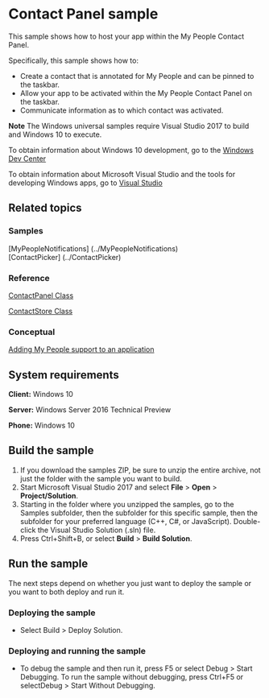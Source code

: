<!---
  category: ContactsAndCalendar
  samplefwlink: http://go.microsoft.com/fwlink/?LinkID=866040
-->

# Contact Panel sample

This sample shows how to host your app within the My People Contact Panel.

Specifically, this sample shows how to:

- Create a contact that is annotated for My People and can be pinned to the taskbar.
- Allow your app to be activated within the My People Contact Panel on the taskbar.
- Communicate information as to which contact was activated.

**Note** The Windows universal samples require Visual Studio 2017 to build and Windows 10 to execute.

To obtain information about Windows 10 development, go to the [Windows Dev Center](http://go.microsoft.com/fwlink/?LinkID=532421)

To obtain information about Microsoft Visual Studio and the tools for developing Windows apps, go to [Visual Studio](http://go.microsoft.com/fwlink/?LinkID=532422)

## Related topics

### Samples

[MyPeopleNotifications] (../MyPeopleNotifications)  
[ContactPicker] (../ContactPicker)  

### Reference

[ContactPanel Class](https://docs.microsoft.com/en-us/uwp/api/windows.applicationmodel.contacts.contactpanel)

[ContactStore Class](https://docs.microsoft.com/en-us/uwp/api/windows.applicationmodel.contacts.contactstore)

### Conceptual

[Adding My People support to an application](https://docs.microsoft.com/en-us/windows/uwp/contacts-and-calendar/my-people-support)

## System requirements

**Client:** Windows 10 

**Server:** Windows Server 2016 Technical Preview

**Phone:** Windows 10 

## Build the sample

1. If you download the samples ZIP, be sure to unzip the entire archive, not just the folder with the sample you want to build. 
2. Start Microsoft Visual Studio 2017 and select **File** \> **Open** \> **Project/Solution**.
3. Starting in the folder where you unzipped the samples, go to the Samples subfolder, then the subfolder for this specific sample, then the subfolder for your preferred language (C++, C#, or JavaScript). Double-click the Visual Studio Solution (.sln) file.
4. Press Ctrl+Shift+B, or select **Build** \> **Build Solution**.

## Run the sample

The next steps depend on whether you just want to deploy the sample or you want to both deploy and run it.

### Deploying the sample

- Select Build > Deploy Solution. 

### Deploying and running the sample

- To debug the sample and then run it, press F5 or select Debug >  Start Debugging. To run the sample without debugging, press Ctrl+F5 or selectDebug > Start Without Debugging. 
